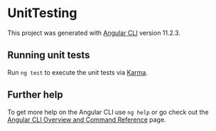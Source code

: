 # UnitTesting

This project was generated with [Angular CLI](https://github.com/angular/angular-cli) version 11.2.3.

## Running unit tests

Run `ng test` to execute the unit tests via [Karma](https://karma-runner.github.io).

## Further help

To get more help on the Angular CLI use `ng help` or go check out the [Angular CLI Overview and Command Reference](https://angular.io/cli) page.
